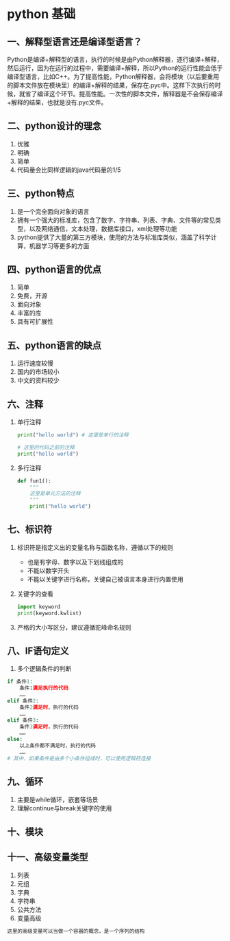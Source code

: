 # python 基础

## 一、解释型语言还是编译型语言？

​        Python是编译+解释型的语言，执行的时候是由Python解释器，逐行编译+解释，然后运行，因为在运行的过程中，需要编译+解释，所以Python的运行性能会低于编译型语言，比如C++。为了提高性能，Python解释器，会将模块（以后要重用的脚本文件放在模块里）的编译+解释的结果，保存在.pyc中。这样下次执行的时候，就省了编译这个环节。提高性能。一次性的脚本文件，解释器是不会保存编译+解释的结果，也就是没有.pyc文件。

## 二、python设计的理念

1. 优雅
2. 明确
3. 简单
4. 代码量会比同样逻辑的java代码量的1/5

## 三、python特点

1. 是一个完全面向对象的语言
2. 拥有一个强大的标准库，包含了数字、字符串、列表、字典、文件等的常见类型，以及网络通信，文本处理，数据库接口，xml处理等功能
3. python提供了大量的第三方模块，使用的方法与标准库类似，涵盖了科学计算，机器学习等更多的方面

## 四、python语言的优点

1. 简单
2. 免费，开源
3. 面向对象
4. 丰富的库
5. 具有可扩展性

## 五、python语言的缺点

1. 运行速度较慢
2. 国内的市场较小
3. 中文的资料较少

## 六、注释

1. 单行注释

   ~~~py
   print("hello world") # 这里是单行的注释
   
   # 这里的代码之前的注释
   print("hello world") 
   ~~~

2. 多行注释

   ~~~py
   def fun1():
       """
       这里是单元方法的注释
       """
       print("hello world")
   ~~~

## 七、标识符

1. 标识符是指定义出的变量名称与函数名称，遵循以下的规则

   - 也是有字母、数字以及下划线组成的
   - 不能以数字开头
   - 不能以关键字进行名称，关键自己被语言本身进行内置使用

2. 关键字的查看

   ~~~py
   import keyword
   print(keyword.kwlist)
   ~~~

3. 严格的大小写区分，建议遵循驼峰命名规则

## 八、IF语句定义

1. 多个逻辑条件的判断

~~~py
if 条件1:
    条件1满足执行的代码
    ……
elif 条件2:
    条件2满足时，执行的代码
    ……
elif 条件3:
    条件3满足时，执行的代码
    ……
else:
    以上条件都不满足时，执行的代码
    ……
# 其中，如果条件是由多个小条件组成时，可以使用逻辑符连接
~~~

## 九、循环

1.  主要是while循环，嵌套等场景
2. 理解continue与break关键字的使用

## 十、模块

## 十一、高级变量类型

1. 列表
2. 元组
3. 字典
4. 字符串
5. 公共方法
6. 变量高级

```tex
这里的高级变量可以当做一个容器的概念，是一个序列的结构
```







